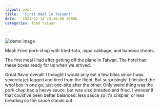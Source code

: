 ```yaml
---
layout: post
title:  "First meal in Taiwan!"
date:   2021-12-14 23:30:00 +0800
categories: food taiwan

---
```


![demo image](/assets/taiwan_2021/quarantine_day0_food.jpeg)

Meal: Fried pork-chop with fried-tofu, napa cabbage, and bamboo shoots.

The first meal I had after getting off the plane in Taiwan. The hotel had these boxes
ready for us when we arrived.

Great flavor overall! I thought I would only eat a few bites since I was severely
jet-lagged and tired from the flight. But surprisingly! I finished the whol box in one
go, just one-bite after the other. Only weird thing was the pork chop had a heavy sauce,
but was also breaded and fried. I wonder if that could've been better balanced: less
sauce so it's crispier, or less breading so the sauce stands out.